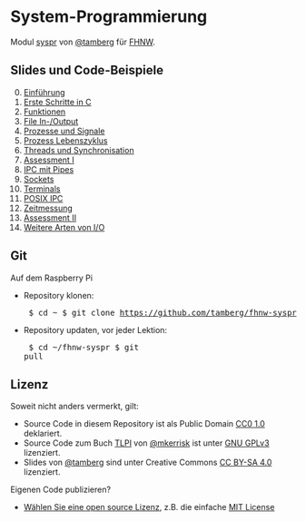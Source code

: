 # System-Programmierung
Modul [syspr]( https://www.fhnw.ch/de/studium/module/6008081) von [@tamberg](https://twitter.com/tamberg) für [FHNW](https://www.fhnw.ch/).

## Slides und Code-Beispiele

0. [Einführung](00/README.md)
1. [Erste Schritte in C](01/README.md)
2. [Funktionen](02/README.md)
3. [File In-/Output](03/README.md)
4. [Prozesse und Signale](04/README.md)
5. [Prozess Lebenszyklus](05/README.md)
6. [Threads und Synchronisation](06/README.md)
7. [Assessment I](07/README.md)
8. [IPC mit Pipes](08/README.md)
9. [Sockets](09/README.md)
10. [Terminals](10/README.md)
11. [POSIX IPC](11/README.md)
12. [Zeitmessung](12/README.md)
13. [Assessment II](13/README.md)
14. [Weitere Arten von I/O](14/README.md)

## Git
Auf dem Raspberry Pi

* Repository klonen:<pre>
    $ cd ~
    $ git clone https://github.com/tamberg/fhnw-syspr</pre>
* Repository updaten, vor jeder Lektion:<pre>
    $ cd ~/fhnw-syspr
    $ git pull</pre>

## Lizenz

Soweit nicht anders vermerkt, gilt:

* Source Code in diesem Repository ist als Public Domain [CC0 1.0](https://creativecommons.org/publicdomain/zero/1.0/) deklariert.
* Source Code zum Buch [TLPI](http://www.man7.org/tlpi/) von [@mkerrisk](https://twitter.com/mkerrisk) ist unter [GNU GPLv3](https://choosealicense.com/licenses/gpl-3.0/) lizenziert.
* Slides von [@tamberg](https://twitter.com/tamberg) sind unter Creative Commons [CC BY-SA 4.0](https://creativecommons.org/licenses/by-sa/4.0/) lizenziert.

Eigenen Code publizieren?

* [Wählen Sie eine open source Lizenz](https://choosealicense.com/), z.B. die einfache [MIT License](https://choosealicense.com/licenses/mit/)
